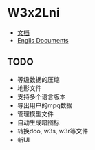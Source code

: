 # W3x2Lni

* [文档](https://sumneko.github.io/w3x2lni/#/zh-cn/)
* [Englis Documents](https://sumneko.github.io/w3x2lni/#/en-us/)

## TODO

* 等级数据的压缩
* 地形文件
* 支持多个语言版本
* 导出用户的mpq数据
* 管理模型文件
* 自动生成暗图标
* 转换doo, w3s, w3r等文件
* 新UI
